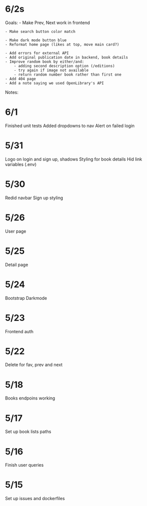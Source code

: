 # 6/2s

Goals:
    - Make Prev, Next work in frontend

    - Make search button color match

    - Make dark mode button blue
    - Reformat home page (likes at top, move main card?)

    - Add errors for external API
    - Add original publication date in backend, book details
    - Improve random book by either/and:
        - adding second description option (/editions)
        - try again if image not available
        - return random number book rather than first one
    - Add 404 page
    - Add a note saying we used OpenLibrary's API

Notes:

# 6/1

Finished unit tests
Added dropdowns to nav
Alert on failed login

# 5/31

Logo on login and sign up, shadows
Styling for book details
Hid link variables (.env)

# 5/30

Redid navbar
Sign up styling

# 5/26

User page

# 5/25

Detail page

# 5/24

Bootstrap
Darkmode

# 5/23

Frontend auth

# 5/22

Delete for fav, prev and next

# 5/18

Books endpoins working

# 5/17

Set up book lists paths

# 5/16

Finish user queries

# 5/15

Set up issues and dockerfiles

